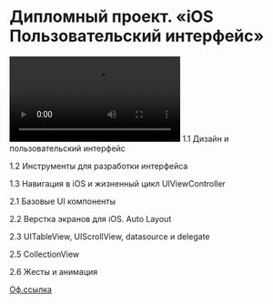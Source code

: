 # Дипломный проект. «iOS Пользовательский интерфейс»
![video](video/video.mov)
1.1 Дизайн и пользовательский интерфейс

1.2 Инструменты для разработки интерфейса

1.3 Навигация в iOS и жизненный цикл UIViewController

2.1 Базовые UI компоненты

2.2 Верстка экранов для iOS. Auto Layout

2.3 UITableView, UIScrollView, datasource и delegate

2.5 CollectionView

2.6 Жесты и анимация

[Оф.ссылка](https://github.com/netology-code/iosui-homeworks/tree/iosui-8)
